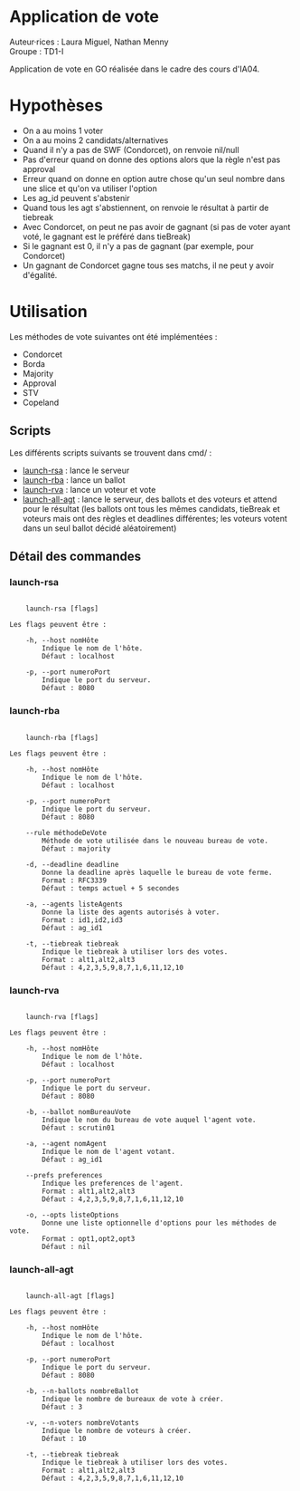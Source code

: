 # Application de vote

Auteur·rices : Laura Miguel, Nathan Menny   
Groupe : TD1-I

Application de vote en GO réalisée dans le cadre des cours d'IA04.

# Hypothèses
* On a au moins 1 voter
* On a au moins 2 candidats/alternatives
* Quand il n'y a pas de SWF (Condorcet), on renvoie nil/null
* Pas d'erreur quand on donne des options alors que la règle n'est pas approval
* Erreur quand on donne en option autre chose qu'un seul nombre dans une slice et qu'on va utiliser l'option
* Les ag_id peuvent s'abstenir
* Quand tous les agt s'abstiennent, on renvoie le résultat à partir de tiebreak
* Avec Condorcet, on peut ne pas avoir de gagnant (si pas de voter ayant voté, le gagnant est le préféré dans tieBreak)
* Si le gagnant est 0, il n'y a pas de gagnant (par exemple, pour Condorcet)
* Un gagnant de Condorcet gagne tous ses matchs, il ne peut y avoir d'égalité.

# Utilisation

Les méthodes de vote suivantes ont été implémentées :
* Condorcet
* Borda
* Majority
* Approval
* STV
* Copeland

## Scripts

Les différents scripts suivants se trouvent dans cmd/ :
* [launch-rsa](#launch-rsa) : lance le serveur
* [launch-rba](#launch-rba) : lance un ballot
* [launch-rva](#launch-rva) : lance un voteur et vote
* [launch-all-agt](#launch-all-agt) : lance le serveur, des ballots et des voteurs et attend pour le résultat (les ballots ont tous les mêmes candidats, tieBreak et voteurs mais ont des règles et deadlines différentes; les voteurs votent dans un seul ballot décidé aléatoirement)

## Détail des commandes

### launch-rsa

```

	launch-rsa [flags]

Les flags peuvent être :

	-h, --host nomHôte
		Indique le nom de l'hôte.
		Défaut : localhost

	-p, --port numeroPort
		Indique le port du serveur.
		Défaut : 8080

```

### launch-rba

```

	launch-rba [flags]

Les flags peuvent être :

	-h, --host nomHôte
		Indique le nom de l'hôte.
		Défaut : localhost

	-p, --port numeroPort
		Indique le port du serveur.
		Défaut : 8080

	--rule méthodeDeVote
		Méthode de vote utilisée dans le nouveau bureau de vote.
		Défaut : majority

	-d, --deadline deadline
		Donne la deadline après laquelle le bureau de vote ferme.
		Format : RFC3339
		Défaut : temps actuel + 5 secondes

	-a, --agents listeAgents
		Donne la liste des agents autorisés à voter.
		Format : id1,id2,id3
		Défaut : ag_id1

	-t, --tiebreak tiebreak
		Indique le tiebreak à utiliser lors des votes.
		Format : alt1,alt2,alt3
		Défaut : 4,2,3,5,9,8,7,1,6,11,12,10

```

### launch-rva

```

	launch-rva [flags]

Les flags peuvent être :

	-h, --host nomHôte
		Indique le nom de l'hôte.
		Défaut : localhost

	-p, --port numeroPort
		Indique le port du serveur.
		Défaut : 8080

	-b, --ballot nomBureauVote
		Indique le nom du bureau de vote auquel l'agent vote.
		Défaut : scrutin01

	-a, --agent nomAgent
		Indique le nom de l'agent votant.
		Défaut : ag_id1

	--prefs preferences
		Indique les preferences de l'agent.
		Format : alt1,alt2,alt3
		Défaut : 4,2,3,5,9,8,7,1,6,11,12,10

	-o, --opts listeOptions
		Donne une liste optionnelle d'options pour les méthodes de vote.
		Format : opt1,opt2,opt3
		Défaut : nil

```

### launch-all-agt

```

	launch-all-agt [flags]

Les flags peuvent être :

	-h, --host nomHôte
		Indique le nom de l'hôte.
		Défaut : localhost

	-p, --port numeroPort
		Indique le port du serveur.
		Défaut : 8080

	-b, --n-ballots nombreBallot
		Indique le nombre de bureaux de vote à créer.
		Défaut : 3

	-v, --n-voters nombreVotants
		Indique le nombre de voteurs à créer.
		Défaut : 10

	-t, --tiebreak tiebreak
		Indique le tiebreak à utiliser lors des votes.
		Format : alt1,alt2,alt3
		Défaut : 4,2,3,5,9,8,7,1,6,11,12,10

```